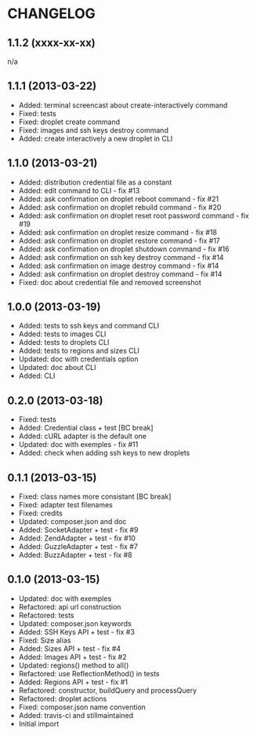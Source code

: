 CHANGELOG
=========

1.1.2 (xxxx-xx-xx)
------------------

n/a

1.1.1 (2013-03-22)
------------------

* Added: terminal screencast about create-interactively command
* Fixed: tests
* Fixed: droplet create command
* Fixed: images and ssh keys destroy command
* Added: create interactively a new droplet in CLI

1.1.0 (2013-03-21)
------------------

* Added: distribution credential file as a constant
* Added: edit command to CLI - fix #13
* Added: ask confirmation on droplet reboot command - fix #21
* Added: ask confirmation on droplet rebuild command - fix #20
* Added: ask confirmation on droplet reset root password command - fix #19
* Added: ask confirmation on droplet resize command - fix #18
* Added: ask confirmation on droplet restore command - fix #17
* Added: ask confirmation on droplet shutdown command - fix #16
* Added: ask confirmation on ssh key destroy command - fix #14
* Added: ask confirmation on image destroy command - fix #14
* Added: ask confirmation on droplet destroy command - fix #14
* Fixed: doc about credential file and removed screenshot

1.0.0 (2013-03-19)
------------------

* Added: tests to ssh keys and command CLI
* Added: tests to images CLI
* Added: tests to droplets CLI
* Added: tests to regions and sizes CLI
* Updated: doc with credentials option
* Updated: doc about CLI
* Added: CLI

0.2.0 (2013-03-18)
------------------

* Fixed: tests
* Added: Credential class + test [BC break]
* Added: cURL adapter is the default one
* Updated: doc with exemples - fix #11
* Added: check when adding ssh keys to new droplets

0.1.1 (2013-03-15)
------------------

* Fixed: class names more consistant [BC break]
* Fixed: adapter test filenames
* Fixed: credits
* Updated: composer.json and doc
* Added: SocketAdapter + test - fix #9
* Added: ZendAdapter + test - fix #10
* Added: GuzzleAdapter + test - fix #7
* Added: BuzzAdapter + test - fix #8

0.1.0 (2013-03-15)
------------------

* Updated: doc with exemples
* Refactored: api url construction
* Refactored: tests
* Updated: composer.json keywords
* Added: SSH Keys API + test - fix #3
* Fixed: Size alias
* Added: Sizes API + test - fix #4
* Added: Images API + test - fix #2
* Updated: regions() method to all()
* Refactored: use ReflectionMethod() in tests
* Added: Regions API + test - fix #1
* Refactored: constructor, buildQuery and processQuery
* Refactored: droplet actions
* Fixed: composer.json name convention
* Added: travis-ci and stillmaintained
* Initial import
